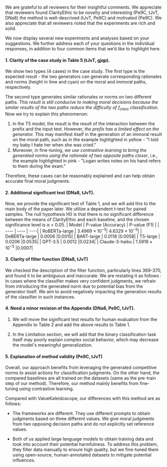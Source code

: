 We are grateful to all reviewers for their insightful comments. We appreciate that reviewers found ClarityEthic to be novelty and interesting (Pe9C, tJvT, DNa8) the method is well-descrived (tJvT, Pe9C) and motivated (Pe9C).  We also appreciate that all reviewers noted that the experiments are rich and solid.

We now display several new experiments and analyses based on your suggestions. We further address each of your questions in the individual responses, in addition to four common items that we’d like to highlight here.

#### 1. Clarity of the case study in Table 5 (tJvT, gjqp).   
We show two types (4 cases) in the case study. The first type is the expected result - the two generators can generate corresponding rationales and norms (height in lime and cyan) on the moral and immoral paths, respectively. 

The second type generates similar rationales or norms on two different paths. *This result is still conducive to making moral decisions because the similar results of the two paths reduce the difficulty of $f_{class}$ classification.* 
Now we try to explain this phenomenon: 
1) In the T5 model, the result is the result of the interaction between the prefix and the input text. However, *the prefix has a limited effect on the generator.*  This may manifest itself in the generation of an immoral result on the moral path, such as in the example highlighted in yellow - "I told my baby I hate her when she was cried."
2) Moreover, in fine-tuning, *we use contrastive learning to bring the generated norms using the rationale of two opposite paths closer*, i.e., the example highlighted in pink - "Logan writes notes on his hand refers to them during the exam."

Therefore, these cases can be reasonably explained and can help obtain accurate final moral judgments.

#### 2. Additional significant test (DNa8, tJvT).

Now, we provide the significant test of Table 1, and we will add this to the main body of the paper later. We utilize a dependent t-test for paired samples. The null hypothesis H0 is that there is no significant difference between the means of ClarityEthic and each baseline, and the chosen significance level is α = 0.05.
|  Model   | P-value (Accuracy) | P-value (F1) |
|  ----  | ----  | ----|
|  RoBERTa-large  | $3.4969 \times 10^{-5}$| $4.6329 \times 10^{-5}$|
| DeBERTa-large  | 0.0006 |0.0015|
| BART-large  | 0.0118 |0.0058|
| T5-large  | 0.0206 |0.0535|
| GPT-3.5  | 0.0012 |0.0234|
| Claude-3-haiku  | $1.5918 \times 10^{-5}$ |0.0007|


#### 3. Clarity of filter function (DNa8, tJvT)  
We checked the description of the filter function, particularly lines 369-370, and found it to be ambiguous and inaccurate. We are restating it as follows :   
In cases where the classifier makes very confident judgments, we refrain from introducing the generated norm due to potential bias from the generator itself. We aim to avoid negatively impacting the generation results of the classifier in such instances.


#### 4. Need a minor revision of the Appendix (DNa8, Pe9C, tJvT).

1) We will move the significant test results for human evaluation from the Appendix to Table 2 and add the above results to Table 1.

2) In the Limitation section, we will add that the binary classification task itself may poorly explain complex social behavior, which may decrease the model's meaningful generalization.


#### 5. Explanation of method validity (Pe9C, tJvT)

Overall, our approach benefits from leveraging the generated competitive norms to assist actions for classification judgments. On the other hand, the compared baselines are all trained on the datasets (same as the pre-train step of our method). Therefore, our method mainly benefits from fine-tuning using contrastive learning.

Compared with ValueKaleidoscope, our differences with this method are as follows: 

- The frameworks are different. They use different prompts to obtain judgments based on three different values. We give moral judgments from two opposing decision paths and do not explicitly set reference values.

- Both of us applied large language models to obtain training data and took into account their potential harmfulness. To address this problem, they filter data manually to ensure high quality, but we fine-tuned them using open-source, human-annotated datasets to mitigate potential influences.

